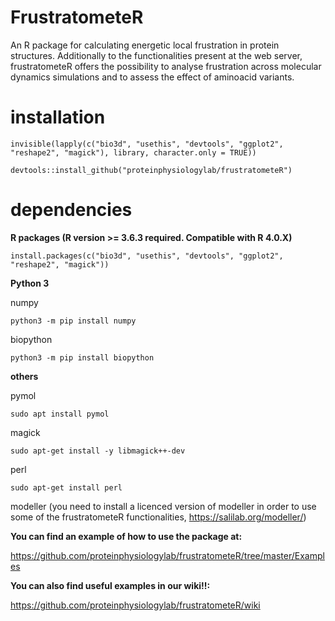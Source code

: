 # FrustratometeR
An R package for calculating energetic local frustration in protein structures. Additionally to the functionalities present at the web server, frustratometeR offers the possibility to analyse frustration across molecular dynamics simulations and to assess the effect of aminoacid variants.

# installation 

`invisible(lapply(c("bio3d", "usethis", "devtools", "ggplot2", "reshape2", "magick"), library, character.only = TRUE))`

`devtools::install_github("proteinphysiologylab/frustratometeR")`

# dependencies

**R packages (R version >= 3.6.3 required. Compatible with R 4.0.X)**

`install.packages(c("bio3d", "usethis", "devtools", "ggplot2", "reshape2", "magick"))`

**Python 3**

numpy 

`python3 -m pip install numpy`

biopython

`python3 -m pip install biopython`


**others**

pymol

`sudo apt install pymol`

magick

`sudo apt-get install -y libmagick++-dev`

perl

`sudo apt-get install perl`

modeller (you need to install a licenced version of modeller in order to use some of the frustratometeR functionalities, https://salilab.org/modeller/)

**You can find an example of how to use the package at:**

https://github.com/proteinphysiologylab/frustratometeR/tree/master/Examples

**You can also find useful examples in our wiki!!:**

https://github.com/proteinphysiologylab/frustratometeR/wiki

